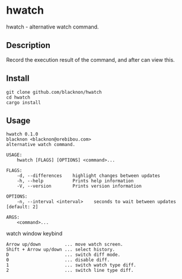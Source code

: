 hwatch
====

hwatch - alternative watch command.

## Description

Record the execution result of the command, and after can view this.

## Install

    git clone github.com/blacknon/hwatch
    cd hwatch
    cargo install 

## Usage

    hwatch 0.1.0
    blacknon <blacknon@orebibou.com>
    alternative watch command.

    USAGE:
        hwatch [FLAGS] [OPTIONS] <command>...

    FLAGS:
        -d, --differences    highlight changes between updates
        -h, --help           Prints help information
        -V, --version        Prints version information

    OPTIONS:
        -n, --interval <interval>    seconds to wait between updates [default: 2]

    ARGS:
        <command>...

watch window keybind

    Arrow up/down         ... move watch screen.
    Shift + Arrow up/down ... select history.
    D                     ... switch diff mode.
    0                     ... disable diff.
    1                     ... switch watch type diff.
    2                     ... switch line type diff.
